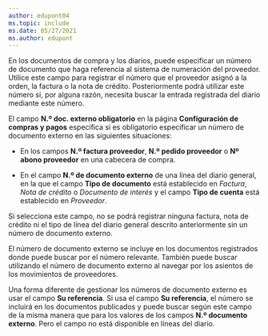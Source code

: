```yaml
---
author: edupont04
ms.topic: include
ms.date: 05/27/2021
ms.author: edupont
---
```


En los documentos de compra y los diarios, puede especificar un número de documento que haga referencia al sistema de numeración del proveedor. Utilice este campo para registrar el número que el proveedor asignó a la orden, la factura o la nota de crédito. Posteriormente podrá utilizar este número si, por alguna razón, necesita buscar la entrada registrada del diario mediante este número.

El campo **N.º doc. externo obligatorio** en la página **Configuración de compras y pagos** especifica si es obligatorio especificar un número de documento externo en las siguientes situaciones:

* En los campos **N.º factura proveedor**, **N.º pedido proveedor** o **Nº abono proveedor** en una cabecera de compra.

* En el campo **N.º de documento externo** de una línea del diario general, en la que el campo **Tipo de documento** está establecido en *Factura*, *Nota de crédito* o *Documento de interés* y el campo **Tipo de cuenta** está establecido en *Proveedor*.

Si selecciona este campo, no se podrá registrar ninguna factura, nota de crédito ni el tipo de línea del diario general descrito anteriormente sin un número de documento externo.

El número de documento externo se incluye en los documentos registrados donde puede buscar por el número relevante. También puede buscar utilizando el número de documento externo al navegar por los asientos de los movimientos de proveedores.

Una forma diferente de gestionar los números de documento externo es usar el campo **Su referencia**. Si usa el campo **Su referencia**, el número se incluirá en los documentos publicados y puede buscar según este campo de la misma manera que para los valores de los campos **N.º documento externo**. Pero el campo no está disponible en líneas del diario.
